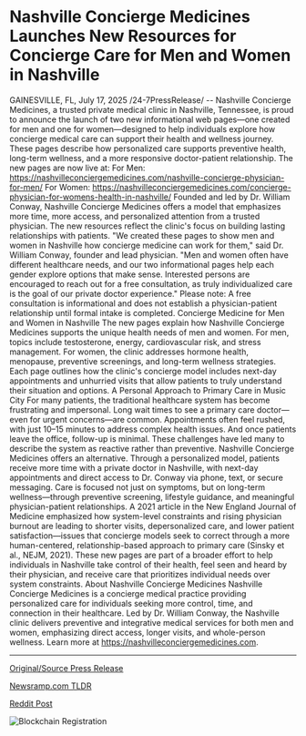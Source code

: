 # Nashville Concierge Medicines Launches New Resources for Concierge Care for Men and Women in Nashville

GAINESVILLE, FL, July 17, 2025 /24-7PressRelease/ -- Nashville Concierge Medicines, a trusted private medical clinic in Nashville, Tennessee, is proud to announce the launch of two new informational web pages—one created for men and one for women—designed to help individuals explore how concierge medical care can support their health and wellness journey. These pages describe how personalized care supports preventive health, long-term wellness, and a more responsive doctor-patient relationship.  The new pages are now live at: For Men: https://nashvilleconciergemedicines.com/nashville-concierge-physician-for-men/ For Women: https://nashvilleconciergemedicines.com/concierge-physician-for-womens-health-in-nashville/  Founded and led by Dr. William Conway, Nashville Concierge Medicines offers a model that emphasizes more time, more access, and personalized attention from a trusted physician. The new resources reflect the clinic's focus on building lasting relationships with patients.  "We created these pages to show men and women in Nashville how concierge medicine can work for them," said Dr. William Conway, founder and lead physician. "Men and women often have different healthcare needs, and our two informational pages help each gender explore options that make sense. Interested persons are encouraged to reach out for a free consultation, as truly individualized care is the goal of our private doctor experience."  Please note: A free consultation is informational and does not establish a physician-patient relationship until formal intake is completed.  Concierge Medicine for Men and Women in Nashville The new pages explain how Nashville Concierge Medicines supports the unique health needs of men and women. For men, topics include testosterone, energy, cardiovascular risk, and stress management. For women, the clinic addresses hormone health, menopause, preventive screenings, and long-term wellness strategies.  Each page outlines how the clinic's concierge model includes next-day appointments and unhurried visits that allow patients to truly understand their situation and options.  A Personal Approach to Primary Care in Music City For many patients, the traditional healthcare system has become frustrating and impersonal. Long wait times to see a primary care doctor—even for urgent concerns—are common. Appointments often feel rushed, with just 10–15 minutes to address complex health issues. And once patients leave the office, follow-up is minimal. These challenges have led many to describe the system as reactive rather than preventive.  Nashville Concierge Medicines offers an alternative. Through a personalized model, patients receive more time with a private doctor in Nashville, with next-day appointments and direct access to Dr. Conway via phone, text, or secure messaging. Care is focused not just on symptoms, but on long-term wellness—through preventive screening, lifestyle guidance, and meaningful physician-patient relationships.  A 2021 article in the New England Journal of Medicine emphasized how system-level constraints and rising physician burnout are leading to shorter visits, depersonalized care, and lower patient satisfaction—issues that concierge models seek to correct through a more human-centered, relationship-based approach to primary care (Sinsky et al., NEJM, 2021).  These new pages are part of a broader effort to help individuals in Nashville take control of their health, feel seen and heard by their physician, and receive care that prioritizes individual needs over system constraints.  About Nashville Concierge Medicines  Nashville Concierge Medicines is a concierge medical practice providing personalized care for individuals seeking more control, time, and connection in their healthcare. Led by Dr. William Conway, the Nashville clinic delivers preventive and integrative medical services for both men and women, emphasizing direct access, longer visits, and whole-person wellness. Learn more at https://nashvilleconciergemedicines.com. 

---

[Original/Source Press Release](https://www.24-7pressrelease.com/press-release/524911/nashville-concierge-medicines-launches-new-resources-for-concierge-care-for-men-and-women-in-nashville)
                    

[Newsramp.com TLDR](https://newsramp.com/curated-news/nashville-clinic-launches-gender-specific-concierge-medicine-pages/79be1fc1d4574b13265212cdbb0e8f42) 

 



[Reddit Post](https://www.reddit.com/r/HealthCareNewsInfo/comments/1m21d9n/nashville_clinic_launches_genderspecific/) 



![Blockchain Registration](https://cdn.newsramp.app/24-7PressRelease/qrcode/257/17/oxenZac8.webp)